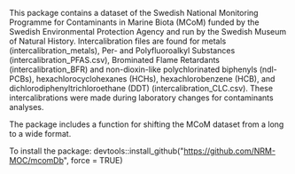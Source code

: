 This package contains a dataset of the Swedish National Monitoring Programme for Contaminants in Marine Biota (MCoM) funded by the Swedish Environmental Protection Agency and run by the Swedish Museum of Natural History. 
Intercalibration files are found for metals (intercalibration_metals), Per- and Polyfluoroalkyl Substances (intercalibration_PFAS.csv), Brominated Flame Retardants (intercalibration_BFR) and non-dioxin-like polychlorinated biphenyls (ndl-PCBs), hexachlorocyclohexanes (HCHs), hexachlorobenzene (HCB), and dichlorodiphenyltrichloroethane (DDT) (intercalibration_CLC.csv). These intercalibrations were made during laboratory changes for contaminants analyses. 

The package includes a function for shifting the MCoM dataset from a long to a wide format. 

To install the package: devtools::install_github("https://github.com/NRM-MOC/mcomDb", force = TRUE)
